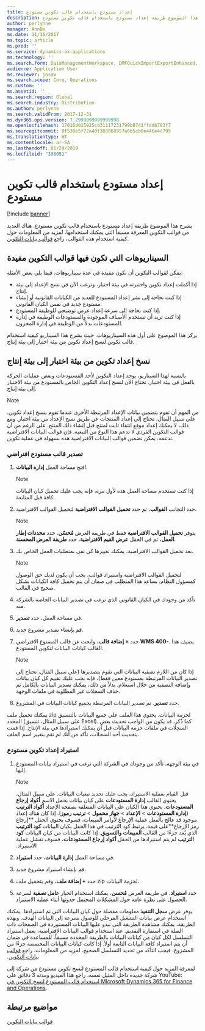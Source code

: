 ```yaml
---
title: إعداد مستودع باستخدام قالب تكوين مستودع
description: يشرح هذا الموضوع طريقة إعداد مستودع باستخدام قالب تكوين مستودع.
author: perlynne
manager: AnnBe
ms.date: 11/16/2017
ms.topic: article
ms.prod: ''
ms.service: dynamics-ax-applications
ms.technology: ''
ms.search.form: DataManagementWorkspace, DMFQuickImportExportEnhanced, DMFDefinitionGroupTemplate, DMFEntityTemplateDefinitionLoadDialog
audience: Application User
ms.reviewer: josaw
ms.search.scope: Core, Operations
ms.custom: ''
ms.assetid: ''
ms.search.region: Global
ms.search.industry: Distribution
ms.author: perlynne
ms.search.validFrom: 2017-12-31
ms.dyn365.ops.version: 7.2999999999999998
ms.openlocfilehash: 17016d015925cd31117231799b8741ffddb793f7
ms.sourcegitcommit: 0f530e5f72a40f383868957a6b5cb0e446e4c795
ms.translationtype: HT
ms.contentlocale: ar-SA
ms.lasthandoff: 01/29/2019
ms.locfileid: "338051"
---
```

# <a name="set-up-a-warehouse-by-using-a-warehouse-configuration-template"></a>إعداد مستودع باستخدام قالب تكوين مستودع

[!include [banner](../includes/banner.md)]

يشرح هذا الموضوع طريقة إعداد مستودع باستخدام قالب تكوين مستودع. هناك العديد من قوالب التكوين المعرفة مسبقاً التي يمكنك استخدامها. لمزيد من المعلومات حول كيفية استخدام هذه القوالب، راجع [قوالب بيانات التكوين](../../dev-itpro/data-entities/configuration-data-templates.md).

## <a name="scenarios-where-configuration-templates-can-be-helpful"></a>السيناريوهات التي تكون فيها قوالب التكوين مفيدة

يمكن لقوالب التكوين أن تكون مفيدة في عدة سيناريوهات. فيما يلي بعض الأمثلة:

- إذا أكملت إعداد تكوين واختبرته في بيئة اختبار، وترغب الآن في نسخ الإعداد إلى بيئة إنتاج.
- إذا كنت بحاجة إلى نشر إعداد المستودع للعديد من الكيانات القانونية أو إنشاء مستودع جديد في نفس الكيان القانوني.
- إذا كنت بحاجة إلى سرعة إعداد عرض توضيحي للوظيفة المستودع.
- إذا كنت تريد أن تستخدم الأصناف الموجودة والمستودعات الوظيفة في إدارة المستودعات بدلاً من الوظيفة في إدارة المخزون.

يركز هذا الموضوع على أول هذه السيناريوهات. حيث يشرح هذا السيناريو كيفية استخدام قالب تكوين لنسخ إعداد تكوين من بيئة اختبار إلى بيئة إنتاج.

## <a name="copy-a-configuration-setup-from-a-test-environment-to-a-production-environment"></a>نسخ إعداد تكوين من بيئة اختبار إلى بيئة إنتاج

بالنسبة لهذا السيناريو، يوجد إعداد التكوين لأحد المستودعات وبعض عمليات الحركة بالفعل في بيئة اختبار. تحتاج الآن لنسخ إعداد التكوين الخاص بالمستودع من بيئة الاختبار إلى بيئة إنتاج.

> [!NOTE]
> من المهم أن تقوم بتضمين بيانات الإعداد المرتبطة الأخرى عندما تقوم بنسخ إعداد تكوين. على سبيل المثال، تحتاج إلى إعداد المنتجات عن طريق نسخ الإعداد من بيئة اختبار. ومع ذلك، لا يمكنك إعداد موقع انتقاء ثابت لمنتج قبل إنشاء ذلك المنتج. على الرغم من أن قوالب التكوين الفردي لا تدعم هذا النوع من التبعية، فإن قوالب البيانات الافتراضية تدعمه. يمكن تضمين قوالب البيانات الافتراضية هذه بسهولة في عملية تكوين.

### <a name="export-a-default-warehouse-template"></a>تصدير قالب مستودع افتراضي 

1. افتح مساحة العمل **إدارة البيانات**.

    > [!NOTE]
    > إذا كنت تستخدم مساحة العمل هذه لأول مرة، فإنه يجب عليك تحميل كيان البيانات كافة قبل المتابعة.

2. حدد التجانب **القوالب**، ثم حدد **تحميل القوالب الافتراضية** لتحميل القوالب الافتراضية.

    > [!NOTE]
    > يتوفر **تحميل القوالب الافتراضية** فقط في طريقة العرض **‏‫مُحسّن‬**. حدد **‏‫محددات إطار العمل‬**، ثم في الحقل **‏‫عرض القيم الافتراضية‬**، حدد **‏‫طريقة العرض المحسنة‬**.

3. بعد تحميل القوالب الافتراضية، يمكنك تغييرها كي تفي بمتطلبات العمل الخاص بك.

    > [!NOTE]
    > لتحميل القوالب الافتراضية واستيراد قوالب، يجب أن يكون لديك حق الوصول كمسؤول النظام. يساعد هذا المتطلب في ضمان أن يتم تحميل كافة الكيانات بشكل صحيح في القالب.

4. تأكد من وجودك في الكيان القانوني الذي ترغب في تصدير البيانات الخاصة بالشركة منه.
5. في مساحة العمل، حدد **تصدير**.
6. قم بإنشاء تصدير مشروع جديد.
7. حدد **+ إضافة قالب**، وابحث عن قالب المستوع الافتراضي **WMS 400-**. يضيف هذا القالب كيانات البيانات لتكوين المستودع.

    > [!NOTE]
    > إذا كان من اللازم تصفية البيانات التي تقوم بتصديرها (على سبيل المثال، تحتاج إلى تصدير البيانات المرتبطة بمستودع معين فقط)، فإنه يجب عليك تقييم كل كيان بيانات وإضافة التصفية من خلال استعلام. بدلاً من ذلك، يمكنك تصدير البيانات بالكامل ثم حذف السجلات غير المطلوبة في ملفات الوجهة.

8. حدد **تصدير**. تم تصدير البيانات المرتبطة بجميع كيانات البيانات في المشروع.

يمكنك تحميل ملف zip لحزمة البيانات. يحتوي هذا الملف على جميع البيانات بالتنسيق المحدد (على سبيل المثال، تنسيق Excel). كما ذُكر، قد يكون من الواجب تحديث بعض السجلات في ملفات حزمة البيانات قبل أن يمكنك استيرادها في بيئة الإنتاج. إذا قمت بتحديث أحد السجلات، تأكد من أنك لم تقم بتغيير اسم الملف.

### <a name="import-a-warehouse-configuration-setup"></a>استيراد إعداد تكوين مستودع

1. في بيئة الوجهة، تأكد من وجودك في الشركة التي ترغب في استيراد بيانات المستودع إليها.

    > [!NOTE]
    > قبل القيام بعملية الاستيراد، يجب عليك تحديد تبعيات البيانات. على سبيل المثال، يحتوي القالب **إدارة المستودعات** على كيان بيانات يحمل الاسم **‏‫أكواد إرجاع المستودعات**. يحتوي هذا الكيان على البيانات المتعلقة بصفحة الإعداد **أكواد الترتيب** (**إدارة المستودعات** > **الإعداد** > **جهاز محمول** > **ترتيب رموز**). إذا كان هناك إعداد موجود قد عالج بالفعل عملية الإرجاع لأوامر المبيعات، فسوف يحتوي الحقل **‏‫إرجاع رمز الإرجاع‬**على قيمة. يرتبط كود الترتيب في هذا الحقل بكيان البيانات **كود الترتيب** الذي يُعد جزءًا من القالب **المبيعات والتسويق**. إذا كانت البيانات من كيان البيانات **كود الترتيب** لم يتم استيرادها من الحقل **‏‫أكواد إرجاع المستودعات‬**، فسوف تفشل عملية الاستيراد.

2. في مساحة العمل **إدارة البيانات**، حدد **استيراد**.
3. قم بإنشاء استيراد مشروع جديد.
4. حدد **+ إضافة ملف**، وقم بتحميل ملف zip لحزمة البيانات.
5. حدد **استيراد**. في طريقة العرض **مُحسن**، يمكنك استخدام الخيار **عامل تصفية** لسرعة الحصول على نظرة عامة حول المشكلات المحتمل حدوثها أثناء عملية الاستيراد.

يوفر عرض **سجل التنفيذ** معلومات مفصلة حول كيان البيانات التي تم استيرادها. يمكنك استخدام ‏‫عرض بيانات التشغيل المرحلي‬ للوصول بسرعة إلى البيانات الهدف. وبهذه الطريقة، يمكنك مشاهدة الطريقة التي تبدو عليها البيانات المستوردة في الصفحات ذات الصلة في استمارة التقديم. عند استخدام قوالب البيانات الافتراضية، يعمل استيراد التسلسل لكل كيان من كيانات البيانات بالطريقة المحددة مسبقاً، للمساعدة في ضمان أن يتم استيراد كافة البيانات التابعة أولاً. إذا كانت كيانات البيانات المخصصة جزءًا من المشروع، فيجب التأكد من تحديد التسلسل الصحيح. لمزيد من المعلومات، راجع [‬‏‫قوالب بيانات التكوين](../../dev-itpro/data-entities/configuration-data-templates.md).

لمعرفة المزيد حول كيفية استخدام قالب المستودع لنسخ تكوين مستودع من شركة إلى شركة جديدة داخل المثيل نفسه، راجع هذا الفيديو ومدته 3 دقائق على YouTube: [استخدام قالب المستودع لنسخ التكوين في Microsoft Dynamics 365 for Finance and Operations](https://www.youtube.com/watch?v=K2WIfFlqJYs).

## <a name="related-topic"></a>مواضيع مرتبطة

[قوالب بيانات التكوين](../../dev-itpro/data-entities/configuration-data-templates.md)
